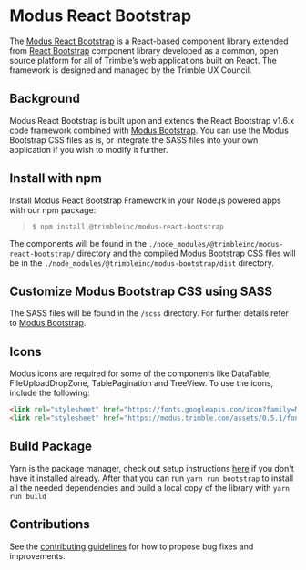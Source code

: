 # Modus React Bootstrap

The [Modus React Bootstrap](https://modus-react-bootstrap.trimble.com/getting-started/) is a React-based component library extended from [React Bootstrap](https://react-bootstrap-v4.netlify.app/) component library developed as a common, open source platform for all of Trimble’s web applications built on React. The framework is designed and managed by the Trimble UX Council.

## Background

Modus React Bootstrap is built upon and extends the React Bootstrap v1.6.x code framework combined with [Modus Bootstrap](https://modus-bootstrap.trimble.com/getting-started/). You can use the Modus Bootstrap CSS files as is, or integrate the SASS files into your own application if you wish to modify it further.

## Install with npm

Install Modus React Bootstrap Framework in your Node.js powered apps with our npm package:

> `$ npm install @trimbleinc/modus-react-bootstrap`

The components will be found in the `./node_modules/@trimbleinc/modus-react-bootstrap/` directory and the compiled Modus Bootstrap CSS files will be in the `./node_modules/@trimbleinc/modus-bootstrap/dist` directory.

## Customize Modus Bootstrap CSS using SASS

The SASS files will be found in the `/scss` directory. For further details refer to [Modus Bootstrap](https://modus-bootstrap.trimble.com/getting-started/#customize-using-sass).

## Icons

Modus icons are required for some of the components like DataTable, FileUploadDropZone, TablePagination and TreeView. To use the icons, include the following:

```html
<link rel="stylesheet" href="https://fonts.googleapis.com/icon?family=Material+Icons">
<link rel="stylesheet" href="https://modus.trimble.com/assets/0.5.1/fonts/modus-icons.css">
```

## Build Package

Yarn is the package manager, check out setup
instructions [here](https://yarnpkg.com/en/docs/install) if you don't have it installed already.
After that you can run `yarn run bootstrap` to install all the needed dependencies and build a local copy of the library with `yarn run build`

## Contributions

See the [contributing guidelines](https://github.com/trimble-oss/modus-react-bootstrap/blob/main/CONTRIBUTING.md) for how to propose bug fixes and improvements.
